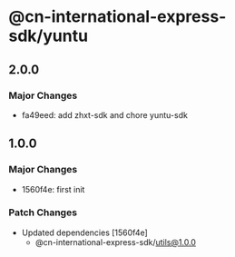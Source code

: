 # @cn-international-express-sdk/yuntu

## 2.0.0

### Major Changes

- fa49eed: add zhxt-sdk and chore yuntu-sdk

## 1.0.0

### Major Changes

- 1560f4e: first init

### Patch Changes

- Updated dependencies [1560f4e]
  - @cn-international-express-sdk/utils@1.0.0
